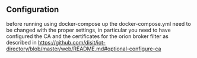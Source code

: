 ## Configuration

before running using docker-compose up the docker-compose.yml need to be changed with the proper settings, in particular you need to have configured the CA and the certificates for the orion broker filter as described in 
https://github.com/disit/iot-directory/blob/master/web/README.md#optional-configure-ca
